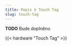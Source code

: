 ```yaml
---
title: Popis k Touch Tag
slug: touch-tag
---
```


**TODO** Bude doplněno

{{< hardware "Touch Tag" >}}
